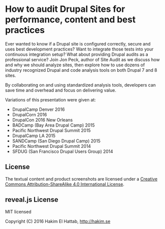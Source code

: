 # How to audit Drupal Sites for performance, content and best practices

Ever wanted to know if a Drupal site is configured correctly, secure and uses best development practices? Want to integrate those tests into your continuous integration setup? What about providing Drupal audits as a professional service? Join Jon Peck, author of Site Audit as we discuss how and&nbsp;why we should analyze sites, then explore how to use dozens of industry recognized Drupal and code analysis tools on both Drupal 7 and 8 sites.

By collaborating on and using standardized analysis tools, developers can save time and overhead and focus on delivering value.

Variations of this presentation were given at:

- DrupalCamp Denver 2016
- DrupalCorn 2016
- DrupalCon 2016 New Orleans
- BADCamp (Bay Area Drupal Camp) 2015
- Pacific Northwest Drupal Summit 2015
- DrupalCamp LA 2015
- SANDCamp (San Diego Drupal Camp) 2015
- Pacific Northwest Drupal Summit 2014
- SFDUG (San Francisco Drupal Users Group) 2014

## License

The textual content and product screenshots are licensed under a [Creative Commons Attribution-ShareAlike 4.0 International License](http://creativecommons.org/licenses/by-sa/4.0/).

## reveal.js License

MIT licensed

Copyright (C) 2016 Hakim El Hattab, http://hakim.se
